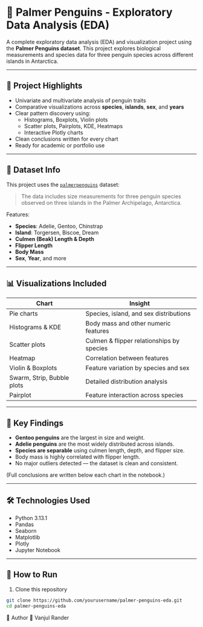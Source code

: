 # 🐧 Palmer Penguins - Exploratory Data Analysis (EDA)

A complete exploratory data analysis (EDA) and visualization project using the **Palmer Penguins dataset**. This project explores biological measurements and species data for three penguin species across different islands in Antarctica.

---

## 📌 Project Highlights

- Univariate and multivariate analysis of penguin traits
- Comparative visualizations across **species**, **islands**, **sex**, and **years**
- Clear pattern discovery using:
  - Histograms, Boxplots, Violin plots
  - Scatter plots, Pairplots, KDE, Heatmaps
  - Interactive Plotly charts
- Clean conclusions written for every chart
- Ready for academic or portfolio use

---

## 📂 Dataset Info

This project uses the [`palmerpenguins`]([https://github.com/allisonhorst/palmerpenguins](https://www.kaggle.com/datasets/parulpandey/palmer-archipelago-antarctica-penguin-data)) dataset:
> The data includes size measurements for three penguin species observed on three islands in the Palmer Archipelago, Antarctica.

Features:
- **Species**: Adelie, Gentoo, Chinstrap
- **Island**: Torgersen, Biscoe, Dream
- **Culmen (Beak) Length & Depth**
- **Flipper Length**
- **Body Mass**
- **Sex**, **Year**, and more

---

## 📊 Visualizations Included

| Chart | Insight |
|-------|---------|
| Pie charts | Species, island, and sex distributions |
| Histograms & KDE | Body mass and other numeric features |
| Scatter plots | Culmen & flipper relationships by species |
| Heatmap | Correlation between features |
| Violin & Boxplots | Feature variation by species and sex |
| Swarm, Strip, Bubble plots | Detailed distribution analysis |
| Pairplot | Feature interaction across species |

---

## 🧠 Key Findings

- **Gentoo penguins** are the largest in size and weight.
- **Adelie penguins** are the most widely distributed across islands.
- **Species are separable** using culmen length, depth, and flipper size.
- Body mass is highly correlated with flipper length.
- No major outliers detected — the dataset is clean and consistent.

(Full conclusions are written below each chart in the notebook.)

---

## 🛠️ Technologies Used

- Python 3.13.1
- Pandas
- Seaborn
- Matplotlib
- Plotly
- Jupyter Notebook

---

## 🚀 How to Run

1. Clone this repository  
```bash
git clone https://github.com/yourusername/palmer-penguins-eda.git
cd palmer-penguins-eda
```

📌 Author
👤 Vanjul Rander

